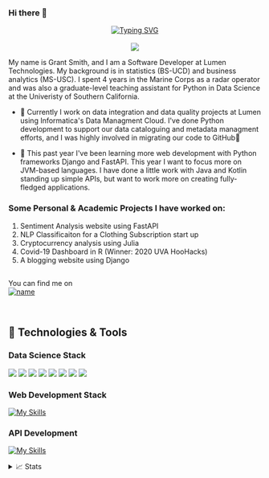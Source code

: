 ### Hi there 👋
<p align="center">
<a href="https://github.com/drkostas">
    <img src="https://readme-typing-svg.demolab.com?font=Calbri&size=20&duration=2000&pause=100&multiline=true&width=500&height=80&lines=Grant+Smith;Developer+%7C+Statistics+%7C+Data+Quality;Business+Analytics+%7C+Big+Data+%7C+NLP" alt="Typing SVG" />
</a>
  <br/>
  <br/>
  
  <a href="https://www.linkedin.com/in/grant-smith-0842/">
    <img src="https://img.shields.io/badge/-Linkedin-blue?style=flat-square&logo=linkedin">
</a>
  </p>

<!--
**ggsmith842/ggsmith842** is a ✨ _special_ ✨ repository because its `README.md` (this file) appears on your GitHub profile.

Here are some ideas to get you started:

- 🔭 I’m currently working on ...
- 🌱 I’m currently learning ...
- 👯 I’m looking to collaborate on ...
- 🤔 I’m looking for help with ...
- 💬 Ask me about ...
- 📫 How to reach me: ...
- 😄 Pronouns: ...
- ⚡ Fun fact: ...
-->

My name is Grant Smith, and I am a Software Developer at Lumen Technologies. My background is in statistics (BS-UCD) and business analytics (MS-USC). I spent 4 years in the Marine Corps as a radar operator and was also a graduate-level teaching assistant for Python in Data Science at the Univeristy of Southern California. <br>

- 🔭 Currently I work on data integration and data quality projects at Lumen using Informatica's Data Managment Cloud. I've done Python development to support our data cataloguing and metadata managment efforts, and I was highly involved in migrating our code to GitHub🙂

- 🌱 This past year I've been learning more web development with Python frameworks Django and FastAPI. This year I want to focus more on JVM-based languages. I have done a little work with Java and Kotlin standing up simple APIs, but want to work more on creating fully-fledged applications. 


### Some Personal & Academic Projects I have worked on:

1. Sentiment Analysis website using FastAPI
2. NLP Classificaiton for a Clothing Subscription start up
3. Cryptocurrency analysis using Julia
4. Covid-19 Dashboard in R (Winner: 2020 UVA HooHacks)
5. A blogging website using Django 


##

You can find me on <br> [![name](https://img.shields.io/badge/LinkedIn-0077B5?style=for-the-badge&logo=linkedin&logoColor=white)](www.linkedin.com/in/grant-smith-0842)<br>

<br>

## 🔧 Technologies & Tools

### Data Science Stack
![](https://img.shields.io/badge/Python-3776AB?style=for-the-badge&logo=python&logoColor=white) ![](https://img.shields.io/badge/scikit_learn-F7931E?style=for-the-badge&logo=scikit-learn&logoColor=white) 
![](https://img.shields.io/badge/PostgreSQL-316192?style=for-the-badge&logo=postgresql&logoColor=white) 
![](https://img.shields.io/badge/R-276DC3?style=for-the-badge&logo=r&logoColor=white) 
![](https://img.shields.io/badge/Julia-9558B2?style=for-the-badge&logo=julia&logoColor=white) 
![](https://img.shields.io/badge/MongoDB-4EA94B?style=for-the-badge&logo=mongodb&logoColor=white) 
![](https://img.shields.io/badge/Google_Cloud-4285F4?style=for-the-badge&logo=google-cloud&logoColor=white)
![](https://img.shields.io/badge/Apache_Spark-FFFFFF?style=for-the-badge&logo=apachespark&logoColor=#E35A16) <br>

### Web Development Stack
[![My Skills](https://skillicons.dev/icons?i=postgres,python,django,javascript,bootstrap,css,heroku)](https://skillicons.dev)

### API Development
[![My Skills](https://skillicons.dev/icons?i=linux,python,fastapi,docker,heroku)](https://skillicons.dev)



<details>
<summary>📈 Stats</summary>
<br>
My Github Stats

![](http://github-profile-summary-cards.vercel.app/api/cards/profile-details?username=ggsmith842&theme=dracula) 

![](http://github-profile-summary-cards.vercel.app/api/cards/repos-per-language?username=ggsmith842&theme=dracula) 
![](http://github-profile-summary-cards.vercel.app/api/cards/most-commit-language?username=ggsmith842&theme=dracula)

</details>

